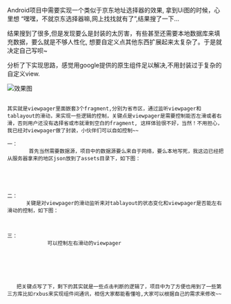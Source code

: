 

Android项目中需要实现一个类似于京东地址选择器的效果, 拿到Ui图的时候，心里想 “嘿嘿，不就京东选择器嘛,网上找找就有了”,结果搜了一下...



结果搜到了很多,但是发现要么是封装的太厉害，有些甚至还需要本地数据库来填充数据，要么就是不够人性化, 想要自定义点其他东西扩展起来太复杂了。于是就决定自己写呗~

分析了下实现思路，感觉用google提供的原生组件足以解决,不用封装过于复杂的自定义view.


![效果图](https://github.com/okayFan/jdAreaSelect/blob/master/img/20181127181954473.png)

~~~Only需要recyclerview,tablayout,viewpager 就能简单实现咱们的需求,而且后期非常便于拓展 （这谁还不会用~）

其实就是viewpager里面嵌套3个fragment,分别为省市区，通过监听viewpager和tablayout的滑动，来实现一些逻辑的控制，关键点是viewpager是需要控制能否左滑或者右滑，否则用户还没有选择省或市就滑到空白的fragment, 这样体验很不好，当然！不用担心，我已经对viewpager做了封装，小伙伴们可以自如控制~~

一：
       首先当然需要数据源，项目中的数据源要么来自于网络，要么本地写死，我这边已经把从服务器拿来的地区json放到了assets目录下，如下图：





二：
      关键是对viewpager的滑动监听来对tablayout的状态变化和viewpager是否能左右滑动的控制，如下图：



三：    
             可以控制左右滑动的viewpager

        




   把关键点写了下，剩下的其实就是一些点击判断的逻辑了，项目中为了方便也用到了一些第三方库比如rxbus来实现组件间通讯，相信大家都能看懂哈,大家可以根据自己的需求来修改~~
